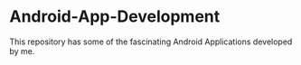 # Android-App-Development

This repository has some of the fascinating Android Applications developed by me.
